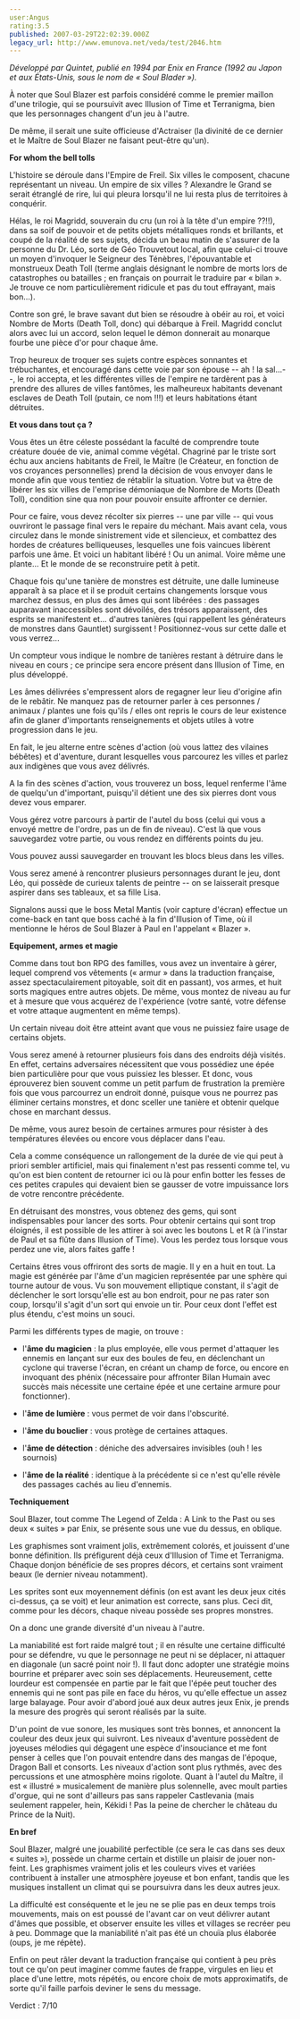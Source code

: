 ```yaml
---
user:Angus
rating:3.5
published: 2007-03-29T22:02:39.000Z
legacy_url: http://www.emunova.net/veda/test/2046.htm
---
```

_Développé par Quintet, publié en 1994 par Enix en France (1992 au Japon et aux États-Unis, sous le nom de « Soul Blader »)._  

  

  

À noter que Soul Blazer est parfois considéré comme le premier maillon d'une trilogie, qui se poursuivit avec Illusion of Time et Terranigma, bien que les personnages changent d'un jeu à l'autre.  

De même, il serait une suite officieuse d'Actraiser (la divinité de ce dernier et le Maître de Soul Blazer ne faisant peut-être qu'un).  

  

**For whom the bell tolls**  

  

L'histoire se déroule dans l'Empire de Freil. Six villes le composent, chacune représentant un niveau. Un empire de six villes ? Alexandre le Grand se serait étranglé de rire, lui qui pleura lorsqu'il ne lui resta plus de territoires à conquérir.  

  

Hélas, le roi Magridd, souverain du cru (un roi à la tête d'un empire ??!!), dans sa soif de pouvoir et de petits objets métalliques ronds et brillants, et coupé de la réalité de ses sujets, décida un beau matin de s'assurer de la personne du Dr. Léo, sorte de Géo Trouvetout local, afin que celui-ci trouve un moyen d'invoquer le Seigneur des Ténèbres, l'épouvantable et monstrueux Death Toll (terme anglais désignant le nombre de morts lors de catastrophes ou batailles ; en français on pourrait le traduire par « bilan ». Je trouve ce nom particulièrement ridicule et pas du tout effrayant, mais bon...).  

  

Contre son gré, le brave savant dut bien se résoudre à obéir au roi, et voici Nombre de Morts (Death Toll, donc) qui débarque à Freil. Magridd conclut alors avec lui un accord, selon lequel le démon donnerait au monarque fourbe une pièce d'or pour chaque âme.  

Trop heureux de troquer ses sujets contre espèces sonnantes et trébuchantes, et encouragé dans cette voie par son épouse -- ah ! la sal...--, le roi accepta, et les différentes villes de l'empire ne tardèrent pas à prendre des allures de villes fantômes, les malheureux habitants devenant esclaves de Death Toll (putain, ce nom !!!) et leurs habitations étant détruites.  

  

**Et vous dans tout ça ?**  

  

Vous êtes un être céleste possédant la faculté de comprendre toute créature douée de vie, animal comme végétal. Chagriné par le triste sort échu aux anciens habitants de Freil, le Maître (le Créateur, en fonction de vos croyances personnelles) prend la décision de vous envoyer dans le monde afin que vous tentiez de rétablir la situation. Votre but va être de libérer les six villes de l'emprise démoniaque de Nombre de Morts (Death Toll), condition sine qua non pour pouvoir ensuite affronter ce dernier.  

  

Pour ce faire, vous devez récolter six pierres -- une par ville -- qui vous ouvriront le passage final vers le repaire du méchant. Mais avant cela, vous circulez dans le monde sinistrement vide et silencieux, et combattez des hordes de créatures belliqueuses, lesquelles une fois vaincues libèrent parfois une âme. Et voici un habitant libéré ! Ou un animal. Voire même une plante... Et le monde de se reconstruire petit à petit.  

  

Chaque fois qu'une tanière de monstres est détruite, une dalle lumineuse apparaît à sa place et il se produit certains changements lorsque vous marchez dessus, en plus des âmes qui sont libérées : des passages auparavant inaccessibles sont dévoilés, des trésors apparaissent, des esprits se manifestent et... d'autres tanières (qui rappellent les générateurs de monstres dans Gauntlet) surgissent ! Positionnez-vous sur cette dalle et vous verrez...  

Un compteur vous indique le nombre de tanières restant à détruire dans le niveau en cours ; ce principe sera encore présent dans Illusion of Time, en plus développé.  

  

Les âmes délivrées s'empressent alors de regagner leur lieu d'origine afin de le rebâtir. Ne manquez pas de retourner parler à ces personnes / animaux / plantes une fois qu'ils / elles ont repris le cours de leur existence afin de glaner d'importants renseignements et objets utiles à votre progression dans le jeu.  

  

En fait, le jeu alterne entre scènes d'action (où vous lattez des vilaines bébêtes) et d'aventure, durant lesquelles vous parcourez les villes et parlez aux indigènes que vous avez délivrés.  

A la fin des scènes d'action, vous trouverez un boss, lequel renferme l'âme de quelqu'un d'important, puisqu'il détient une des six pierres dont vous devez vous emparer.  

  

Vous gérez votre parcours à partir de l'autel du boss (celui qui vous a envoyé mettre de l'ordre, pas un de fin de niveau). C'est là que vous sauvegardez votre partie, ou vous rendez en différents points du jeu.  

Vous pouvez aussi sauvegarder en trouvant les blocs bleus dans les villes.  

  

Vous serez amené à rencontrer plusieurs personnages durant le jeu, dont Léo, qui possède de curieux talents de peintre -- on se laisserait presque aspirer dans ses tableaux, et sa fille Lisa.  

  

Signalons aussi que le boss Metal Mantis (voir capture d'écran) effectue un come-back en tant que boss caché à la fin d'Illusion of Time, où il mentionne le héros de Soul Blazer à Paul en l'appelant « Blazer ».  

  

**Equipement, armes et magie**  

  

Comme dans tout bon RPG des familles, vous avez un inventaire à gérer, lequel comprend vos vêtements (« armur » dans la traduction française, assez spectaculairement pitoyable, soit dit en passant), vos armes, et huit sorts magiques entre autres objets. De même, vous montez de niveau au fur et à mesure que vous acquérez de l'expérience (votre santé, votre défense et votre attaque augmentent en même temps).  

Un certain niveau doit être atteint avant que vous ne puissiez faire usage de certains objets.  

  

Vous serez amené à retourner plusieurs fois dans des endroits déjà visités. En effet, certains adversaires nécessitent que vous possédiez une épée bien particulière pour que vous puissiez les blesser. Et donc, vous éprouverez bien souvent comme un petit parfum de frustration la première fois que vous parcourrez un endroit donné, puisque vous ne pourrez pas éliminer certains monstres, et donc sceller une tanière et obtenir quelque chose en marchant dessus.  

De même, vous aurez besoin de certaines armures pour résister à des températures élevées ou encore vous déplacer dans l'eau.  

Cela a comme conséquence un rallongement de la durée de vie qui peut à priori sembler artificiel, mais qui finalement n'est pas ressenti comme tel, vu qu'on est bien content de retourner ici ou là pour enfin botter les fesses de ces petites crapules qui devaient bien se gausser de votre impuissance lors de votre rencontre précédente.  

  

En détruisant des monstres, vous obtenez des gems, qui sont indispensables pour lancer des sorts. Pour obtenir certains qui sont trop éloignés, il est possible de les attirer à soi avec les boutons L et R (à l'instar de Paul et sa flûte dans Illusion of Time). Vous les perdez tous lorsque vous perdez une vie, alors faites gaffe !  

  

Certains êtres vous offriront des sorts de magie. Il y en a huit en tout. La magie est générée par l'âme d'un magicien représentée par une sphère qui tourne autour de vous. Vu son mouvement elliptique constant, il s'agit de déclencher le sort lorsqu'elle est au bon endroit, pour ne pas rater son coup, lorsqu'il s'agit d'un sort qui envoie un tir. Pour ceux dont l'effet est plus étendu, c'est moins un souci.  

  

Parmi les différents types de magie, on trouve :  

  

- l'__âme du magicien__ : la plus employée, elle vous permet d'attaquer les ennemis en lançant sur eux des boules de feu, en déclenchant un cyclone qui traverse l'écran, en créant un champ de force, ou encore en invoquant des phénix (nécessaire pour affronter Bilan Humain avec succès mais nécessite une certaine épée et une certaine armure pour fonctionner).  

- l'__âme de lumière__ : vous permet de voir dans l'obscurité.  

- l'__âme du bouclier__ : vous protège de certaines attaques.  

- l'__âme de détection__ : déniche des adversaires invisibles (ouh ! les sournois)  

- l'__âme de la réalité__ : identique à la précédente si ce n'est qu'elle révèle des passages cachés au lieu d'ennemis.  

  

**Techniquement**  

  

Soul Blazer, tout comme The Legend of Zelda : A Link to the Past ou ses deux « suites » par Enix, se présente sous une vue du dessus, en oblique.  

  

Les graphismes sont vraiment jolis, extrêmement colorés, et jouissent d'une bonne définition. Ils préfigurent déjà ceux d'Illusion of Time et Terranigma. Chaque donjon bénéficie de ses propres décors, et certains sont vraiment beaux (le dernier niveau notamment).  

Les sprites sont eux moyennement définis (on est avant les deux jeux cités ci-dessus, ça se voit) et leur animation est correcte, sans plus. Ceci dit, comme pour les décors, chaque niveau possède ses propres monstres.  

On a donc une grande diversité d'un niveau à l'autre.  

  

La maniabilité est fort raide malgré tout ; il en résulte une certaine difficulté pour se défendre, vu que le personnage ne peut ni se déplacer, ni attaquer en diagonale (un sacré point noir !). Il faut donc adopter une stratégie moins bourrine et préparer avec soin ses déplacements. Heureusement, cette lourdeur est compensée en partie par le fait que l'épée peut toucher des ennemis qui ne sont pas pile en face du héros, vu qu'elle effectue un assez large balayage. Pour avoir d'abord joué aux deux autres jeux Enix, je prends la mesure des progrès qui seront réalisés par la suite.  

  

D'un point de vue sonore, les musiques sont très bonnes, et annoncent la couleur des deux jeux qui suivront. Les niveaux d'aventure possèdent de joyeuses mélodies qui dégagent une espèce d'insouciance et me font penser à celles que l'on pouvait entendre dans des mangas de l'époque, Dragon Ball et consorts. Les niveaux d'action sont plus rythmés, avec des percussions et une atmosphère moins rigolote. Quant à l'autel du Maître, il est « illustré » musicalement de manière plus solennelle, avec moult parties d'orgue, qui ne sont d'ailleurs pas sans rappeler Castlevania (mais seulement rappeler, hein, Kékidi ! Pas la peine de chercher le château du Prince de la Nuit).  

  

**En bref**  

  

Soul Blazer, malgré une jouabilité perfectible (ce sera le cas dans ses deux « suites »), possède un charme certain et distille un plaisir de jouer non-feint. Les graphismes vraiment jolis et les couleurs vives et variées contribuent à installer une atmosphère joyeuse et bon enfant, tandis que les musiques installent un climat qui se poursuivra dans les deux autres jeux.  

  

La difficulté est conséquente et le jeu ne se plie pas en deux temps trois mouvements, mais on est poussé de l'avant car on veut délivrer autant d'âmes que possible, et observer ensuite les villes et villages se recréer peu à peu. Dommage que la maniabilité n'ait pas été un chouïa plus élaborée (oups, je me répète).  

  

Enfin on peut râler devant la traduction française qui contient à peu près tout ce qu'on peut imaginer comme fautes de frappe, virgules en lieu et place d'une lettre, mots répétés, ou encore choix de mots approximatifs, de sorte qu'il faille parfois deviner le sens du message.  

  

Verdict : 7/10